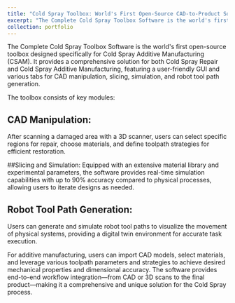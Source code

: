 ```yaml
---
title: "Cold Spray Toolbox: World's First Open-Source CAD-to-Product Solution for Cold Spray Additive Manufacturing"
excerpt: "The Complete Cold Spray Toolbox Software is the world's first open-source toolbox designed specifically for Cold Spray Additive Manufacturing (CSAM). It provides a comprehensive solution for both Cold Spray Repair and Cold Spray Additive Manufacturing, featuring a user-friendly GUI and various tabs for CAD manipulation, slicing, simulation, and robot tool path generation. <br/><img src='/images/500x300.png'>"
collection: portfolio
---
```

The Complete Cold Spray Toolbox Software is the world's first open-source toolbox designed specifically for Cold Spray Additive Manufacturing (CSAM). It provides a comprehensive solution for both Cold Spray Repair and Cold Spray Additive Manufacturing, featuring a user-friendly GUI and various tabs for CAD manipulation, slicing, simulation, and robot tool path generation.

The toolbox consists of key modules:

## CAD Manipulation: 
After scanning a damaged area with a 3D scanner, users can select specific regions for repair, choose materials, and define toolpath strategies for efficient restoration.

##Slicing and Simulation: 
Equipped with an extensive material library and experimental parameters, the software provides real-time simulation capabilities with up to 90% accuracy compared to physical processes, allowing users to iterate designs as needed.

## Robot Tool Path Generation: 
Users can generate and simulate robot tool paths to visualize the movement of physical systems, providing a digital twin environment for accurate task execution.

For additive manufacturing, users can import CAD models, select materials, and leverage various toolpath parameters and strategies to achieve desired mechanical properties and dimensional accuracy. The software provides end-to-end workflow integration—from CAD or 3D scans to the final product—making it a comprehensive and unique solution for the Cold Spray process.




